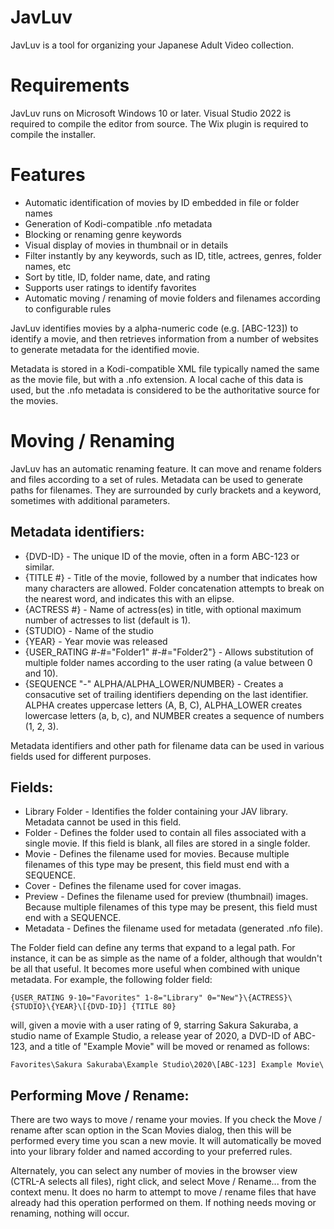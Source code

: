 # JavLuv
JavLuv is a tool for organizing your Japanese Adult Video collection.  

# Requirements
JavLuv runs on Microsoft Windows 10 or later.  Visual Studio 2022 is required to compile the editor from source.  The Wix plugin is required to compile the installer.

# Features
* Automatic identification of movies by ID embedded in file or folder names
* Generation of Kodi-compatible .nfo metadata
* Blocking or renaming genre keywords
* Visual display of movies in thumbnail or in details
* Filter instantly by any keywords, such as ID, title, actrees, genres, folder names, etc
* Sort by title, ID, folder name, date, and rating
* Supports user ratings to identify favorites
* Automatic moving / renaming of movie folders and filenames according to configurable rules

JavLuv identifies movies by a alpha-numeric code (e.g. \[ABC-123\]) to identify a movie, and then retrieves information from a number of websites to generate metadata for the identified movie.

Metadata is stored in a Kodi-compatible XML file typically named the same as the movie file, but with a .nfo extension.  A local cache of this data is used, but the .nfo metadata is considered to be the authoritative source for the movies.

# Moving / Renaming
JavLuv has an automatic renaming feature.  It can move and rename folders and files according to a set of rules.  Metadata can be used to generate paths for filenames.  They are surrounded by curly brackets and a keyword, sometimes with additional parameters.  

## Metadata identifiers:
* {DVD-ID} - The unique ID of the movie, often in a form ABC-123 or similar.
* {TITLE #} - Title of the movie, followed by a number that indicates how many characters are allowed.  Folder concatenation attempts to break on the nearest word, and indicates this with an elipse.
* {ACTRESS #} - Name of actress(es) in title, with optional maximum number of actresses to list (default is 1).
* {STUDIO} - Name of the studio
* {YEAR} - Year movie was released
* {USER_RATING #-#="Folder1" #-#="Folder2"} - Allows substitution of multiple folder names according to the user rating (a value between 0 and 10).
* {SEQUENCE "-" ALPHA/ALPHA_LOWER/NUMBER} - Creates a consacutive set of trailing identifiers depending on the last identifier.  ALPHA creates uppercase letters (A, B, C), ALPHA_LOWER creates lowercase letters (a, b, c), and NUMBER creates a sequence of numbers (1, 2, 3).

Metadata identifiers and other path for filename data can be used in various fields used for different purposes.  

## Fields:
* Library Folder - Identifies the folder containing your JAV library.  Metadata cannot be used in this field.
* Folder - Defines the folder used to contain all files associated with a single movie.  If this field is blank, all files are stored in a single folder.
* Movie - Defines the filename used for movies.  Because multiple filenames of this type may be present, this field must end with a SEQUENCE.
* Cover - Defines the filename used for cover imagas.
* Preview - Defines the filename used for preview (thumbnail) images.  Because multiple filenames of this type may be present, this field must end with a SEQUENCE.
* Metadata - Defines the filename used for metadata (generated .nfo file).

The Folder field can define any terms that expand to a legal path.  For instance, it can be as simple as the name of a folder, although that wouldn't be all that useful.  It becomes more useful when combined with unique metadata.  For example, the following folder field:

    {USER_RATING 9-10="Favorites" 1-8="Library" 0="New"}\{ACTRESS}\{STUDIO}\{YEAR}\[{DVD-ID}] {TITLE 80}

will, given a movie with a user rating of 9, starring Sakura Sakuraba, a studio name of Example Studio, a release year of 2020, a DVD-ID of ABC-123, and a title of "Example Movie" will be moved or renamed as follows:

    Favorites\Sakura Sakuraba\Example Studio\2020\[ABC-123] Example Movie\

## Performing Move / Rename:
There are two ways to move / rename your movies.  If you check the Move / rename after scan option in the Scan Movies dialog, then this will be performed every time you scan a new movie.  It will automatically be moved into your library folder and named according to your preferred rules.

Alternately, you can select any number of movies in the browser view (CTRL-A selects all files), right click, and select Move / Rename... from the context menu.  It does no harm to attempt to move / rename files that have already had this operation performed on them.  If nothing needs moving or renaming, nothing will occur.